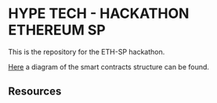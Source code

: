 # HYPE TECH - HACKATHON ETHEREUM SP

This is the repository for the ETH-SP hackathon.

[Here](https://www.figma.com/file/HNh1UIfTPTqDN3WJJNyUe8/hackathon?type=whiteboard&node-id=0%3A1&t=9ZzJwa9tW452lhNK-1) a diagram of the smart contracts structure can be found.

## Resources